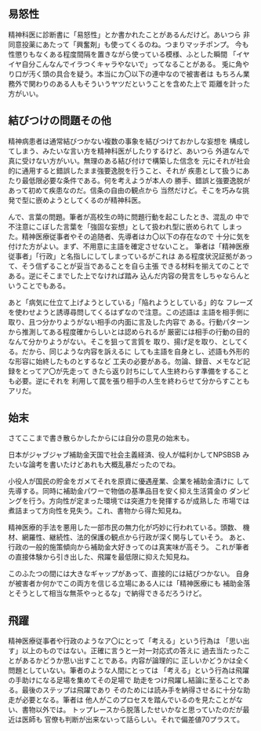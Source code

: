 ﻿## 易怒性

精神科医に診断書に「易怒性」とか書かれたことがあるんだけど。あいつら
非同意投薬にあたって「興奮剤」も使ってくるのね。つまりマッチポンプ。
今も性懲りもなくある程度間隔を置きながら使っている模様、ふとした瞬間
「イヤイヤ自分こんなんでイラつくキャラやないで」ってなることがある。
兎に角やり口が汚く頭の具合を疑う。本当にカ〇以下の連中なので被害者は
もちろん業務外で関わりのある人もそういうヤツだということを含めた上で
距離を計った方がいい。


## 結びつけの問題その他

精神病患者は通常結びつかない複数の事象を結びつけておかしな妄想を
構成してしまう、みたいな言い方を精神科医がしたりするけど、あいつら
外道なんで真に受けない方がいい。無理のある結び付けで構築した信念を
元にそれが社会的に通用すると錯誤したまま強要逸脱を行うこと、それが
疾患として扱うにあたり最低限必要な条件である。何を考えようが本人の
勝手、錯誤と強要逸脱があって初めて疾患なのだ。信条の自由の観点から
当然だけど。そこを巧みな挑発で型に嵌めようとしてくるのが精神科医。

んで、言葉の問題。筆者が高校生の時に問題行動を起こしたとき、混乱の
中で不注意にこぼした言葉を「強固な妄想」として扱われ型に嵌められて
しまった。精神医療従事者やその追随者、先導者はカ〇以下の存在なので
十分に気を付けた方がよい。まず、不用意に主語を確定させないこと。
筆者は「精神医療従事者」「行政」と名指しにしてしまっているがこれは
ある程度状況証拠があって、そう信ずることが妥当であることを自ら主張
できる材料を揃えてのことである。逆にそこまでした上でなければ踏み
込んだ内容の発言をしちゃならんということでもある。

あと「病気に仕立て上げようとしている」「陥れようとしている」的な
フレーズを使わせようと誘導尋問してくるはずなので注意。この述語は
主語を相手側に取り、且つ分かりようがない相手の内面に言及した内容で
ある。行動パターンから推測してある程度確からしいとは認められるが
厳密には相手の行動の目的なんて分かりようがない。そこを狙って言質を
取り、揚げ足を取り、としてくる。だから、同じような内容を訴えるに
しても主語を自身とし、述語も外形的な形容に始終したものとするなど
工夫の必要がある。勿論、録音、メモなど記録をとってア〇が先走って
きたら返り討ちにして人生終わらす準備をすることも必要。逆にそれを
利用して罠を張り相手の人生を終わらせて分からすこともアリだ。


## 始末

さてここまで書き散らかしたからには自分の意見の始末も。

日本がジャブジャブ補助金天国で社会主義経済、役人が幅利かしてNPSBSB
みたいな論考を書いたけどあれも大概乱暴だったのでね。

小役人が国民の貯金をガメてそれを原資に優遇産業、企業を補助金漬けに
して先導する。同時に補助金パワーで物価の基準品目を安く抑え生活賃金の
ダンピングを行う。方向性が定まった環境では突進力を発揮するが成熟した
市場では煮詰まって方向性を見失う。これ、書物から得た知見ね。

精神医療的手法を悪用した一部市民の無力化が巧妙に行われている。頭数、
機材、網羅性、継続性、法的保護の観点から行政が深く関与していそう。
あと、行政の一般的施策傾向から補助金大好きってのは真実味が高そう。
これが筆者の直接体験から引き出した、飛躍を最低限に抑えた知見ね。

このふたつの間には大きなギャップがあって、直接的には結びつかない。
自身が被害者か何かでこの両方を信じる立場にある人には「精神医療にも
補助金落とそうとして相当な無茶やっとるな」で納得できるだろうけど。


## 飛躍

精神医療従事者や行政のようなア〇にとって「考える」という行為は
「思い出す」以上のものではない。正確に言うと一対一対応式の答えに
過去当たったことがあるかどうか思い出すことである。内容が論理的に
正しいかどうかは全く問題としていない。筆者のような人間にとっては
「考える」という行為は飛躍の手助けになる足場を集めてその足場で
助走をつけ飛躍し結論に至ることである。最後のステップは飛躍であり
そのためには読み手を納得させるに十分な助走が必要となる。筆者は
他人がこのプロセスを踏んでいるのを見たことがない、書物以外では。
トップレースから脱落したせいかなと思っていたのだが最近は医師も
官僚も判断が出来ないって話らしい。それで偏差値70プラスて。
